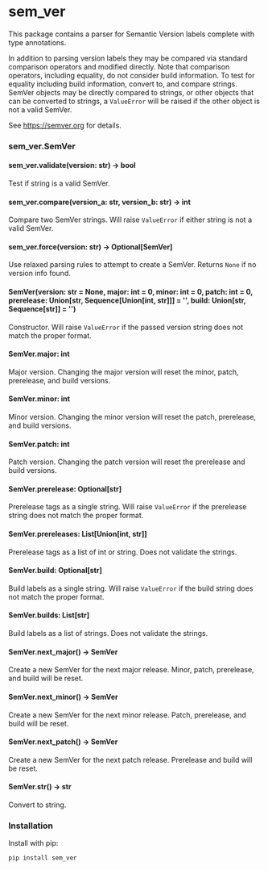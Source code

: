 # sem_ver

This package contains a parser for Semantic Version labels complete with type annotations. 

In addition to parsing version labels they may be compared via standard comparison operators 
and modified directly.
Note that comparison operators, including equality, do not consider build information.
To test for equality including build information, convert to, and compare strings.
SemVer objects may be directly compared to strings, or other objects that can be converted to strings,
a `ValueError` will be raised if the other object is not a valid SemVer.

See https://semver.org for details.

### sem_ver.SemVer

#### sem_ver.validate(version: str) -> bool

Test if string is a valid SemVer.

#### sem_ver.compare(version_a: str, version_b: str) -> int

Compare two SemVer strings.
Will raise `ValueError` if either string is not a valid SemVer.

#### sem_ver.force(version: str) -> Optional[SemVer]

Use relaxed parsing rules to attempt to create a SemVer.
Returns `None` if no version info found.

#### SemVer(version: str = None, major: int = 0, minor: int = 0, patch: int = 0, prerelease: Union[str, Sequence[Union[int, str]]] = '', build: Union[str, Sequence[str]] = '')

Constructor.
Will raise `ValueError` if the passed version string does not match the proper format.

#### SemVer.major: int

Major version.
Changing the major version will reset the minor, patch, prerelease, and build versions.

#### SemVer.minor: int

Minor version.
Changing the minor version will reset the patch, prerelease, and build versions.

#### SemVer.patch: int

Patch version.
Changing the patch version will reset the prerelease and build versions.

#### SemVer.prerelease: Optional[str]

Prerelease tags as a single string.
Will raise `ValueError` if the prerelease string does not match the proper format.

#### SemVer.prereleases: List[Union[int, str]]

Prerelease tags as a list of int or string.
Does not validate the strings.

#### SemVer.build: Optional[str]

Build labels as a single string.
Will raise `ValueError` if the build string does not match the proper format.

#### SemVer.builds: List[str]

Build labels as a list of strings.
Does not validate the strings.

#### SemVer.next_major() -> SemVer

Create a new SemVer for the next major release.
Minor, patch, prerelease, and build will be reset.

#### SemVer.next_minor() -> SemVer

Create a new SemVer for the next minor release.
Patch, prerelease, and build will be reset.

#### SemVer.next_patch() -> SemVer

Create a new SemVer for the next patch release.
Prerelease and build will be reset.

#### SemVer.__str__() -> str

Convert to string.

### Installation

Install with pip:

    pip install sem_ver